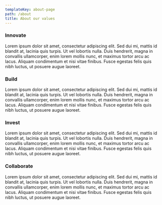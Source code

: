 ```yaml
---
templateKey: about-page
path: /about
title: About our values
---
```

### Innovate

Lorem ipsum dolor sit amet, consectetur adipiscing elit. Sed dui mi, mattis id blandit at, lacinia quis turpis. Ut vel lobortis nulla. Duis hendrerit, magna in convallis ullamcorper, enim lorem mollis nunc, et maximus tortor arcu ac lacus. Aliquam condimentum et nisi vitae finibus. Fusce egestas felis quis nibh luctus, ut posuere augue laoreet.

### Build

Lorem ipsum dolor sit amet, consectetur adipiscing elit. Sed dui mi, mattis id blandit at, lacinia quis turpis. Ut vel lobortis nulla. Duis hendrerit, magna in convallis ullamcorper, enim lorem mollis nunc, et maximus tortor arcu ac lacus. Aliquam condimentum et nisi vitae finibus. Fusce egestas felis quis nibh luctus, ut posuere augue laoreet.

### Invest

Lorem ipsum dolor sit amet, consectetur adipiscing elit. Sed dui mi, mattis id blandit at, lacinia quis turpis. Ut vel lobortis nulla. Duis hendrerit, magna in convallis ullamcorper, enim lorem mollis nunc, et maximus tortor arcu ac lacus. Aliquam condimentum et nisi vitae finibus. Fusce egestas felis quis nibh luctus, ut posuere augue laoreet.

### Collaborate

Lorem ipsum dolor sit amet, consectetur adipiscing elit. Sed dui mi, mattis id blandit at, lacinia quis turpis. Ut vel lobortis nulla. Duis hendrerit, magna in convallis ullamcorper, enim lorem mollis nunc, et maximus tortor arcu ac lacus. Aliquam condimentum et nisi vitae finibus. Fusce egestas felis quis nibh luctus, ut posuere augue laoreet.